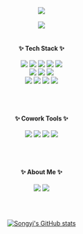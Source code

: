 <div align="center"><img src="https://capsule-render.vercel.app/api?type=cylinder&color=f36f92&height=150&section=header&text=Hi!%20I'm%20SongYi%20💖&fontSize=64&fontColor=ffffff&animation=twinkling"/><br><br><a href="https://hits.seeyoufarm.com"><img src="https://hits.seeyoufarm.com/api/count/incr/badge.svg?url=https%3A%2F%2Fgithub.com%2Fthddlmy&count_bg=%23F36F92&title_bg=%23555555&icon=github.svg&icon_color=%23E7E7E7&title=hits&edge_flat=false"/></a></div>
<br>
<div align="center">
  <h4>✨ Tech Stack ✨</h4>
  <img src="https://img.shields.io/badge/HTML5-E34F26?style=flat-square&logo=HTML5&logoColor=white"/>
  <img src="https://img.shields.io/badge/CSS3-1572B6?style=flat-square&logo=CSS3&logoColor=white"/>
  <img src="https://img.shields.io/badge/JavaScript-F7DF1E?style=flat-square&logo=JavaScript&logoColor=white"/>
  <img src="https://img.shields.io/badge/React-61DAFB?style=flat-square&logo=React&logoColor=white"/>
  <img src="https://img.shields.io/badge/TypeScript-3178C6?style=flat-square&logo=TypeScript&logoColor=white"/>
  <br>
  <img src="https://img.shields.io/badge/styledComponents-DB7093?style=flat-square&logo=styled-components&logoColor=white"/>
  <img src="https://img.shields.io/badge/ESLint-4B32C3?style=flat-square&logo=ESLint&logoColor=white"/>
  <img src="https://img.shields.io/badge/Prettier-F7B93E?style=flat-square&logo=Prettier&logoColor=white"/>
  <br>
  <img src="https://img.shields.io/badge/C-A8B9CC?style=flat-square&logo=C&logoColor=white"/>
  <img src="https://img.shields.io/badge/C++-00599C?style=flat-square&logo=C%2B%2B&logoColor=white"/>
  <img src="https://img.shields.io/badge/Python-3776AB?style=flat-square&logo=Python&logoColor=white"/>
  <img src="https://img.shields.io/badge/Java-007396?style=flat-square&logo=Java&logoColor=white"/>

<br><br>

  <h4>✨ Cowork Tools ✨</h4>
  <img src="https://img.shields.io/badge/GitHub-181717?style=flat-square&logo=GitHub&logoColor=white"/>
  <img src="https://img.shields.io/badge/Notion-000000?style=flat-square&logo=Notion&logoColor=white"/>
  <img src="https://img.shields.io/badge/Jira-0052CC?style=flat-square&logo=Jira&logoColor=white"/>
  <img src="https://img.shields.io/badge/Slack-4A154B?style=flat-square&logo=Slack&logoColor=white"/>

<br><br>

<h4>✨ About Me ✨</h4>
<img src="https://img.shields.io/badge/velog-ff9999?style=flat-square&logo=&logoColor=white?link=https://velog.io/@songsong"/>
<img src="https://img.shields.io/badge/github-8977AD?style=flat-square&logo=&logoColor=white?link=https://github.com/thddlmy"/>

<br><br>

[![Songyi's GitHub stats](https://github-readme-stats.vercel.app/api?username=thddlmy&count_private=true&show_icons=true&theme=dracula)](https://github.com/anuraghazra/github-readme-stats)

<br>

</div>
